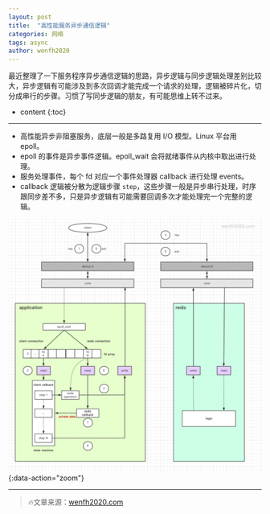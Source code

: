```yaml
---
layout: post
title:  "高性能服务异步通信逻辑"
categories: 网络
tags: async
author: wenfh2020
---
```


最近整理了一下服务程序异步通信逻辑的思路，异步逻辑与同步逻辑处理差别比较大，异步逻辑有可能涉及到多次回调才能完成一个请求的处理，逻辑被碎片化，切分成串行的步骤。习惯了写同步逻辑的朋友，有可能思维上转不过来。



* content
{:toc}

---

* 高性能异步非阻塞服务，底层一般是多路复用 I/O 模型。Linux 平台用 epoll。
* epoll 的事件是异步事件逻辑。epoll_wait 会将就绪事件从内核中取出进行处理。
* 服务处理事件，每个 fd 对应一个事件处理器 callback 进行处理 events。
* callback 逻辑被分散为逻辑步骤 `step`，这些步骤一般是异步串行处理，时序跟同步差不多，只是异步逻辑有可能需要回调多次才能处理完一个完整的逻辑。

![高性能异步框架通信流程](/images/2020-06-11-21-28-24.png){:data-action="zoom"}

---

> 🔥文章来源：[wenfh2020.com](https://wenfh2020.com/)
